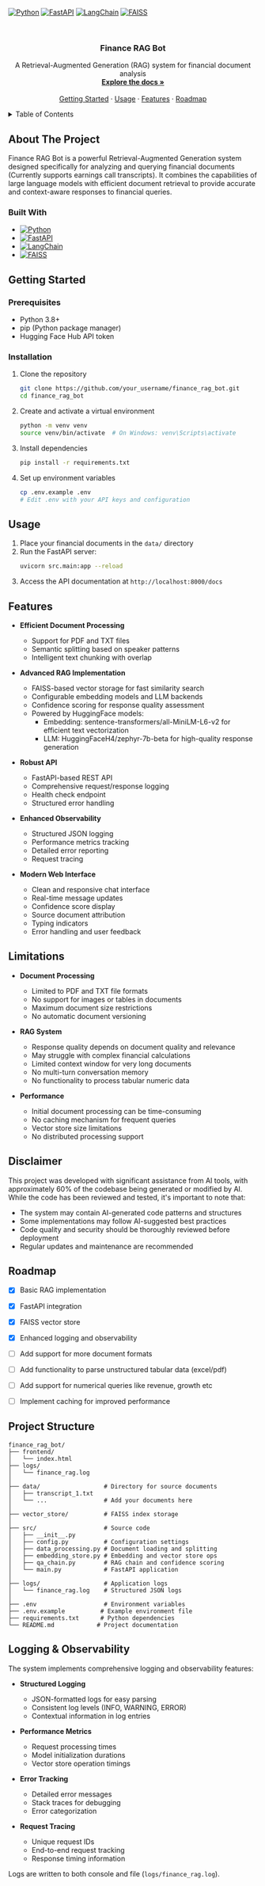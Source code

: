 <!-- PROJECT SHIELDS -->
[![Python][Python-shield]][Python-url]
[![FastAPI][FastAPI-shield]][FastAPI-url]
[![LangChain][LangChain-shield]][LangChain-url]
[![FAISS][FAISS-shield]][FAISS-url]

<!-- PROJECT LOGO -->
<br />
<div align="center">
  <h3 align="center">Finance RAG Bot</h3>

  <p align="center">
    A Retrieval-Augmented Generation (RAG) system for financial document analysis
    <br />
    <a href="#about-the-project"><strong>Explore the docs »</strong></a>
    <br />
    <br />
    <a href="#getting-started">Getting Started</a>
    &middot;
    <a href="#usage">Usage</a>
    &middot;
    <a href="#features">Features</a>
    &middot;
    <a href="#roadmap">Roadmap</a>
  </p>
</div>

<!-- TABLE OF CONTENTS -->
<details>
  <summary>Table of Contents</summary>
  <ol>
    <li>
      <a href="#about-the-project">About The Project</a>
      <ul>
        <li><a href="#built-with">Built With</a></li>
      </ul>
    </li>
    <li>
      <a href="#getting-started">Getting Started</a>
      <ul>
        <li><a href="#prerequisites">Prerequisites</a></li>
        <li><a href="#installation">Installation</a></li>
      </ul>
    </li>
    <li><a href="#usage">Usage</a></li>
    <li><a href="#features">Features</a></li>
    <li><a href="#roadmap">Roadmap</a></li>
    <li><a href="#project-structure">Project Structure</a></li>
    <li><a href="#logging">Logging & Observability</a></li>
  </ol>
</details>

<!-- ABOUT THE PROJECT -->
## About The Project

Finance RAG Bot is a powerful Retrieval-Augmented Generation system designed specifically for analyzing and querying financial documents (Currently supports earnings call transcripts). It combines the capabilities of large language models with efficient document retrieval to provide accurate and context-aware responses to financial queries.

### Built With

* [![Python][Python-shield]][Python-url]
* [![FastAPI][FastAPI-shield]][FastAPI-url]
* [![LangChain][LangChain-shield]][LangChain-url]
* [![FAISS][FAISS-shield]][FAISS-url]

<!-- GETTING STARTED -->
## Getting Started

### Prerequisites

* Python 3.8+
* pip (Python package manager)
* Hugging Face Hub API token

### Installation

1. Clone the repository
   ```sh
   git clone https://github.com/your_username/finance_rag_bot.git
   cd finance_rag_bot
   ```

2. Create and activate a virtual environment
   ```sh
   python -m venv venv
   source venv/bin/activate  # On Windows: venv\Scripts\activate
   ```

3. Install dependencies
   ```sh
   pip install -r requirements.txt
   ```

4. Set up environment variables
   ```sh
   cp .env.example .env
   # Edit .env with your API keys and configuration
   ```

<!-- USAGE -->
## Usage

1. Place your financial documents in the `data/` directory
2. Run the FastAPI server:
   ```sh
   uvicorn src.main:app --reload
   ```
3. Access the API documentation at `http://localhost:8000/docs`

<!-- FEATURES -->
## Features

* **Efficient Document Processing**
  - Support for PDF and TXT files
  - Semantic splitting based on speaker patterns
  - Intelligent text chunking with overlap

* **Advanced RAG Implementation**
  - FAISS-based vector storage for fast similarity search
  - Configurable embedding models and LLM backends
  - Confidence scoring for response quality assessment
  - Powered by HuggingFace models:
    - Embedding: sentence-transformers/all-MiniLM-L6-v2 for efficient text vectorization
    - LLM: HuggingFaceH4/zephyr-7b-beta for high-quality response generation

* **Robust API**
  - FastAPI-based REST API
  - Comprehensive request/response logging
  - Health check endpoint
  - Structured error handling

* **Enhanced Observability**
  - Structured JSON logging
  - Performance metrics tracking
  - Detailed error reporting
  - Request tracing

* **Modern Web Interface**
  - Clean and responsive chat interface
  - Real-time message updates
  - Confidence score display
  - Source document attribution
  - Typing indicators
  - Error handling and user feedback

## Limitations

* **Document Processing**
  - Limited to PDF and TXT file formats
  - No support for images or tables in documents
  - Maximum document size restrictions
  - No automatic document versioning

* **RAG System**
  - Response quality depends on document quality and relevance
  - May struggle with complex financial calculations
  - Limited context window for very long documents
  - No multi-turn conversation memory
  - No functionality to process tabular numeric data

* **Performance**
  - Initial document processing can be time-consuming
  - No caching mechanism for frequent queries
  - Vector store size limitations
  - No distributed processing support

## Disclaimer

This project was developed with significant assistance from AI tools, with approximately 60% of the codebase being generated or modified by AI. While the code has been reviewed and tested, it's important to note that:

* The system may contain AI-generated code patterns and structures
* Some implementations may follow AI-suggested best practices
* Code quality and security should be thoroughly reviewed before deployment
* Regular updates and maintenance are recommended

<!-- ROADMAP -->
## Roadmap

- [x] Basic RAG implementation
- [x] FastAPI integration
- [x] FAISS vector store
- [x] Enhanced logging and observability
- [ ] Add support for more document formats
- [ ] Add functionality to parse unstructured tabular data (excel/pdf)
- [ ] Add support for numerical queries like revenue, growth etc
- [ ] Implement caching for improved performance


<!-- PROJECT STRUCTURE -->
## Project Structure

```
finance_rag_bot/
├── frontend/
│   └── index.html
├── logs/
│   └── finance_rag.log
│
├── data/                  # Directory for source documents
│   ├── transcript_1.txt
│   └── ...                # Add your documents here
│
├── vector_store/          # FAISS index storage
│
├── src/                   # Source code
│   ├── __init__.py
│   ├── config.py          # Configuration settings
│   ├── data_processing.py # Document loading and splitting
│   ├── embedding_store.py # Embedding and vector store ops
│   ├── qa_chain.py        # RAG chain and confidence scoring
│   └── main.py            # FastAPI application
│
├── logs/                  # Application logs
│   └── finance_rag.log    # Structured JSON logs
│
├── .env                   # Environment variables
├── .env.example          # Example environment file
├── requirements.txt      # Python dependencies
└── README.md            # Project documentation
```

<!-- LOGGING -->
## Logging & Observability

The system implements comprehensive logging and observability features:

* **Structured Logging**
  - JSON-formatted logs for easy parsing
  - Consistent log levels (INFO, WARNING, ERROR)
  - Contextual information in log entries

* **Performance Metrics**
  - Request processing times
  - Model initialization durations
  - Vector store operation timings

* **Error Tracking**
  - Detailed error messages
  - Stack traces for debugging
  - Error categorization

* **Request Tracing**
  - Unique request IDs
  - End-to-end request tracking
  - Response timing information

Logs are written to both console and file (`logs/finance_rag.log`).

<!-- MARKDOWN LINKS & IMAGES -->
[Python-shield]: https://img.shields.io/badge/Python-3.8+-blue.svg
[Python-url]: https://www.python.org/
[FastAPI-shield]: https://img.shields.io/badge/FastAPI-009688?style=flat&logo=fastapi&logoColor=white
[FastAPI-url]: https://fastapi.tiangolo.com/
[LangChain-shield]: https://img.shields.io/badge/LangChain-FF6B6B?style=flat&logo=python&logoColor=white
[LangChain-url]: https://python.langchain.com/
[FAISS-shield]: https://img.shields.io/badge/FAISS-00A98F?style=flat&logo=python&logoColor=white
[FAISS-url]: https://github.com/facebookresearch/faiss